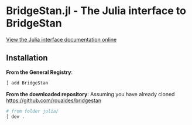 
# BridgeStan.jl - The Julia interface to BridgeStan

[View the Julia interface documentation online](https://roualdes.github.io/bridgestan/latest/languages/julia.html)

## Installation

**From the General Registry**:
```julia
] add BridgeStan
```

**From the downloaded repository**:
Assuming you have already cloned https://github.com/roualdes/bridgestan
```julia
# from folder julia/
] dev .
```
